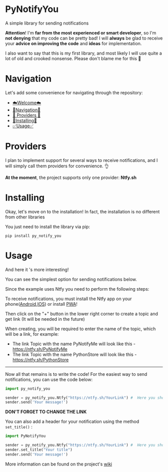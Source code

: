 # PyNotifyYou

A simple library for sending notifications

**Attention**! I'm **far from the most experienced or smart developer**, so I'm **not denying** that my  code can be pretty bad! I will **always** be glad to receive your **advice on improving the code** and **ideas** for implementation.

I also want to say that this is my first library, and most likely I will use quite a lot of old and crooked nonsense. Please don't blame me for this 👻

# Navigation

Let's add some convenience for navigating through the repository:

 - [☁️Welcome☁️](#PyNotifyYou)
 - [🧭Navigation🧭](#Navigation)
 - [🐍 Providers 🐍](#Providers)
 - [🔨Installing🔨](#Installing)
 - [✅Usage✅](#PyNotifyYou)


# Providers
I plan to implement support for several ways to receive notifications, and I will simply call them providers for convenience. 👌

**At the moment**, the project supports only one provider: **Ntfy.sh**

# Installing

Okay, let's move on to the installation! In fact, the installation is no different from other libraries

You just need to install the library via pip:
```shell
pip install py_notify_you
```


# Usage

And here it 's more interesting!

You can see the simplest option for sending notifications below.

Since the example uses Ntfy you need to perform the following steps:

To receive notifications, you must install the Ntfy app on your phone([Android](https://play.google.com/store/apps/details?id=io.heckel.ntfy),[IOS](https://apps.apple.com/us/app/ntfy/id1625396347)) or install [PWA](https://docs.ntfy.sh/subscribe/pwa/)!

Then click on the "+" button in the lower right corner to create a topic and get link (It will be needed in the future)

When creating, you will be required to enter the name of the topic, which will be a link, for example:
- The link Topic with the name PyNotifyMe will look like this - https://ntfy.sh/PyNotifyMe
- The link Topic with the name PythonStore will look like this - https://ntfy.sh/PythonStore

***

Now all that remains is to write the code! For the easiest way to send notifications, you can use the code below:
```python
import py_notify_you

sender = py_notify_you.Ntfy("https://ntfy.sh/YourLink") #  Here you should replace the link with your own
sender.send('Your message!')
```
**DON'T FORGET TO CHANGE THE LINK**


You can also add a header for your notification using the method ```set_title()``` :

```python
import PyNotifyYou

sender = py_notify_you.Ntfy("https://ntfy.sh/YourLink") #  Here you should replace the link with your own
sender.set_title("Your title")
sender.send('Your message!')
```

More information can be found on the project's [wiki](https://github.com/shizamuru-dev/PyNotifyYou/wiki)
